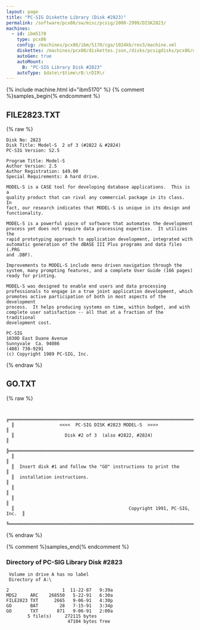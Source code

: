 ```yaml
---
layout: page
title: "PC-SIG Diskette Library (Disk #2823)"
permalink: /software/pcx86/sw/misc/pcsig/2000-2999/DISK2823/
machines:
  - id: ibm5170
    type: pcx86
    config: /machines/pcx86/ibm/5170/cga/1024kb/rev3/machine.xml
    diskettes: /machines/pcx86/diskettes.json,/disks/pcsigdisks/pcx86/diskettes.json
    autoGen: true
    autoMount:
      B: "PC-SIG Library Disk #2823"
    autoType: $date\r$time\rB:\rDIR\r
---
```


{% include machine.html id="ibm5170" %}
{% comment %}samples_begin{% endcomment %}

## FILE2823.TXT

{% raw %}
```
Disk No: 2823                                                           
Disk Title: Model-S  2 of 3 (#2822 & #2824)                             
PC-SIG Version: S2.5                                                    
                                                                        
Program Title: Model-S                                                  
Author Version: 2.5                                                     
Author Registration: $49.00                                             
Special Requirements: A hard drive.                                     
                                                                        
MODEL-S is a CASE tool for developing database applications.  This is a 
quality product that can rival any commercial package in its class.  In 
fact, our research indicates that MODEL-S is unique in its design and   
functionality.                                                          
                                                                        
MODEL-S is a powerful piece of software that automates the development  
process yet does not require data processing expertise.  It utilizes the
rapid prototyping approach to application development, integrated with  
automatic generation of the dBASE III Plus programs and data files (.PRG
and .DBF).                                                              
                                                                        
Improvements to MODEL-S include menu driven navigation through the      
system, many prompting features, and a complete User Guide (166 pages)  
ready for printing.                                                     
                                                                        
MODEL-S was designed to enable end users and data processing            
professionals to engage in a true joint application development, which  
promotes active participation of both in most aspects of the development
process.  It helps producing systems on time, within budget, and with   
complete user satisfaction -- all that at a fraction of the traditional 
development cost.                                                       
                                                                        
PC-SIG                                                                  
1030D East Duane Avenue                                                 
Sunnyvale  Ca. 94086                                                    
(408) 730-9291                                                          
(c) Copyright 1989 PC-SIG, Inc.                                         
```
{% endraw %}

## GO.TXT

{% raw %}
```

  ╔═════════════════════════════════════════════════════════════════════════╗
  ║                 <<<<  PC-SIG DISK #2823 MODEL-S  >>>>                   ║
  ║                   Disk #2 of 3  (also #2822, #2824)                     ║
  ╠═════════════════════════════════════════════════════════════════════════╣
  ║                                                                         ║
  ║  Insert disk #1 and follow the "GO" instructions to print the           ║
  ║  installation instructions.                                             ║
  ║                                                                         ║
  ║                                                                         ║
  ║                                           Copyright 1991, PC-SIG, Inc.  ║
  ╚═════════════════════════════════════════════════════════════════════════╝
```
{% endraw %}

{% comment %}samples_end{% endcomment %}

### Directory of PC-SIG Library Disk #2823

     Volume in drive A has no label
     Directory of A:\

    2                    1  11-22-87   9:39a
    MDS2     ARC    268550   5-22-91   6:30a
    FILE2823 TXT      2665   9-06-91   4:30p
    GO       BAT        28   7-15-91   3:34p
    GO       TXT       871   9-06-91   2:00a
            5 file(s)     272115 bytes
                           47104 bytes free

